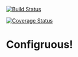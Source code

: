 [![Build Status](https://travis-ci.org/randywallace/configruous.svg?branch=master)](https://travis-ci.org/randywallace/configruous)

[![Coverage Status](https://coveralls.io/repos/github/randywallace/configruous/badge.svg)](https://coveralls.io/github/randywallace/configruous)

# Configruous!


